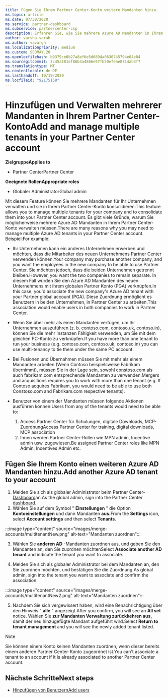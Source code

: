 ```yaml
---
title: Fügen Sie Ihrem Partner Center-Konto weitere Mandanten hinzu.
ms.topic: article
ms.date: 07/30/2020
ms.service: partner-dashboard
ms.subservice: partnercenter-csp
description: Erfahren Sie, wie Sie mehrere Azure AD Mandanten in Ihrem Partner Center-Konto hinzufügen, konsolidieren oder verwalten. Informieren Sie sich auch über einige der Gründe, die Sie möglicherweise tun möchten.
author: varsha-sarah
ms.author: vavargh
ms.localizationpriority: medium
ms.custom: SEOMAY.20
ms.openlocfilehash: b9379ce6b27a8ef6e5d6894a0630745794e04e04
ms.sourcegitcommit: 3c45a181ef86b3a4866e97fb50efeae8714ab3f7
ms.translationtype: MT
ms.contentlocale: de-DE
ms.lasthandoff: 10/19/2020
ms.locfileid: "92175158"
---
```

# <a name="add-and-manage-multiple-tenants-in-your-partner-center-account"></a><span data-ttu-id="d776c-104">Hinzufügen und Verwalten mehrerer Mandanten in Ihrem Partner Center-Konto</span><span class="sxs-lookup"><span data-stu-id="d776c-104">Add and manage multiple tenants in your Partner Center account</span></span>

<span data-ttu-id="d776c-105">**Zielgruppe**</span><span class="sxs-lookup"><span data-stu-id="d776c-105">**Applies to**</span></span>

- <span data-ttu-id="d776c-106">Partner Center</span><span class="sxs-lookup"><span data-stu-id="d776c-106">Partner Center</span></span>

<span data-ttu-id="d776c-107">**Geeignete Rollen**</span><span class="sxs-lookup"><span data-stu-id="d776c-107">**Appropriate roles**</span></span>

- <span data-ttu-id="d776c-108">Globaler Administrator</span><span class="sxs-lookup"><span data-stu-id="d776c-108">Global admin</span></span>

<span data-ttu-id="d776c-109">Mit diesem Feature können Sie mehrere Mandanten für Ihr Unternehmen verwalten und sie in Ihrem Partner Center-Konto konsolidieren.</span><span class="sxs-lookup"><span data-stu-id="d776c-109">This feature allows you to manage multiple tenants for your company and to consolidate them into your Partner Center account.</span></span> <span data-ttu-id="d776c-110">Es gibt viele Gründe, warum Sie möglicherweise mehrere Azure AD Mandanten in Ihrem Partner Center-Konto verwalten müssen.</span><span class="sxs-lookup"><span data-stu-id="d776c-110">There are many reasons why you may need to manage multiple Azure AD tenants in your Partner Center account.</span></span> <span data-ttu-id="d776c-111">Beispiel:</span><span class="sxs-lookup"><span data-stu-id="d776c-111">For example:</span></span>

- <span data-ttu-id="d776c-112">Ihr Unternehmen kann ein anderes Unternehmen erwerben und möchten, dass die Mitarbeiter des neuen Unternehmens Partner Center verwenden können.</span><span class="sxs-lookup"><span data-stu-id="d776c-112">Your company may purchase another company, and you want the employees in the new company to be able to use Partner Center.</span></span> <span data-ttu-id="d776c-113">Sie möchten jedoch, dass die beiden Unternehmen getrennt bleiben.</span><span class="sxs-lookup"><span data-stu-id="d776c-113">However, you want the two companies to remain separate.</span></span> <span data-ttu-id="d776c-114">In diesem Fall würden Sie den Azure AD Mandanten des neuen Unternehmens mit ihrem globalen Partner Konto (PGA) verknüpfen.</span><span class="sxs-lookup"><span data-stu-id="d776c-114">In this case, you'd associate the new company's Azure AD tenant with your Partner global account (PGA).</span></span> <span data-ttu-id="d776c-115">Diese Zuordnung ermöglicht es Benutzern in beiden Unternehmen, in Partner Center zu arbeiten.</span><span class="sxs-lookup"><span data-stu-id="d776c-115">This association would enable users in both companies to work in Partner Center.</span></span>

- <span data-ttu-id="d776c-116">Wenn Sie über mehr als einen Mandanten verfügen, um Ihr Unternehmen auszuführen (z. b. contoso.com, contoso.uk, contoso.in), können Sie die mehr Instanzen Fähigkeit verwenden, um Sie mit dem gleichen PC-Konto zu verknüpfen.</span><span class="sxs-lookup"><span data-stu-id="d776c-116">If you have more than one tenant to run your business (e.g. contoso.com, contoso.uk, contoso.in) you can use multi-tenancy to tie them under the same PC account.</span></span>

- <span data-ttu-id="d776c-117">Bei Fusionen und Übernahmen müssen Sie mit mehr als einem Mandanten arbeiten (Wenn Contoso beispielsweise Fabrikam übernimmt), müssen Sie in der Lage sein, sowohl constoso.com als auch fabrikam.com entsprechende Mandanten zu verwenden.</span><span class="sxs-lookup"><span data-stu-id="d776c-117">Mergers and acquisitions requires you to work with more than one tenant (e.g. If Contoso acquires Fabrikam, you would need to be able to use both Constoso.com and Fabrikam.com respective tenants).</span></span>

- <span data-ttu-id="d776c-118">Benutzer von einem der Mandanten müssen folgende Aktionen ausführen können:</span><span class="sxs-lookup"><span data-stu-id="d776c-118">Users from any of the tenants would need to be able to:</span></span>
    1.  <span data-ttu-id="d776c-119">Access Partner Center für Schulungen, digitale Downloads, MCP-Zuordnung</span><span class="sxs-lookup"><span data-stu-id="d776c-119">Access Partner Center for training, digital downloads, MCP association</span></span>
    2.  <span data-ttu-id="d776c-120">Ihnen werden Partner Center-Rollen wie MPN admin, Incentive admin usw. zugewiesen.</span><span class="sxs-lookup"><span data-stu-id="d776c-120">Be assigned Partner Center roles like MPN Admin, Incentives Admin etc.</span></span>


## <a name="add-another-azure-ad-tenant-to-your-account"></a><span data-ttu-id="d776c-121">Fügen Sie Ihrem Konto einen weiteren Azure AD Mandanten hinzu.</span><span class="sxs-lookup"><span data-stu-id="d776c-121">Add another Azure AD tenant to your account</span></span>

1. <span data-ttu-id="d776c-122">Melden Sie sich als globaler Administrator beim Partner Center- [Dashboard](https://partner.microsoft.com/dashboard)an.</span><span class="sxs-lookup"><span data-stu-id="d776c-122">As the global admin, sign into the Partner Center [dashboard](https://partner.microsoft.com/dashboard).</span></span>
1. <span data-ttu-id="d776c-123">Wählen Sie auf dem Symbol " **Einstellungen** " die Option **Kontoeinstellungen** und dann Mandanten **aus.**</span><span class="sxs-lookup"><span data-stu-id="d776c-123">From the **Settings** icon, select **Account settings** and then select **Tenants**.</span></span>
 
:::image type="content" source="images/merge-accounts/multitenantNew.png" alt-text="Mandanten zuordnen"::: 

3. <span data-ttu-id="d776c-125">Wählen Sie **anderen AD** -Mandanten zuordnen aus, und geben Sie den Mandanten an, den Sie zuordnen möchten</span><span class="sxs-lookup"><span data-stu-id="d776c-125">Select **Associate another AD tenant** and indicate the tenant you want to associate.</span></span>

1. <span data-ttu-id="d776c-126">Melden Sie sich als globaler Administrator bei dem Mandanten an, den Sie zuordnen möchten, und bestätigen Sie die Zuordnung.</span><span class="sxs-lookup"><span data-stu-id="d776c-126">As global admin, sign into the tenant you want to associate and confirm the association.</span></span> 

:::image type="content" source="images/merge-accounts/multitenantNew2.png" alt-text="Mandanten zuordnen"::: 

5. <span data-ttu-id="d776c-128">Nachdem Sie sich vergewissert haben, wird eine Benachrichtigung über den Hinweis " **alle** " angezeigt.</span><span class="sxs-lookup"><span data-stu-id="d776c-128">After you confirm, you will see an **All set** notice.</span></span>  <span data-ttu-id="d776c-129">Wählen Sie **zur Mandanten Verwaltung zurückkehren aus,** damit der neu hinzugefügte Mandant aufgeführt wird.</span><span class="sxs-lookup"><span data-stu-id="d776c-129">Select **Return to tenant management** and you will see the newly added tenant listed.</span></span> 
 

>[!NOTE]
><span data-ttu-id="d776c-130">Sie können einem Konto keinen Mandanten zuordnen, wenn dieser bereits einem anderen Partner Center-Konto zugeordnet ist.</span><span class="sxs-lookup"><span data-stu-id="d776c-130">You can't associate a tenant to an account if it is already associated to another Partner Center account.</span></span>

 
## <a name="next-steps"></a><span data-ttu-id="d776c-131">Nächste Schritte</span><span class="sxs-lookup"><span data-stu-id="d776c-131">Next steps</span></span>

- [<span data-ttu-id="d776c-132">Hinzufügen von Benutzern</span><span class="sxs-lookup"><span data-stu-id="d776c-132">Add users</span></span>](create-user-accounts-and-set-permissions.md)
